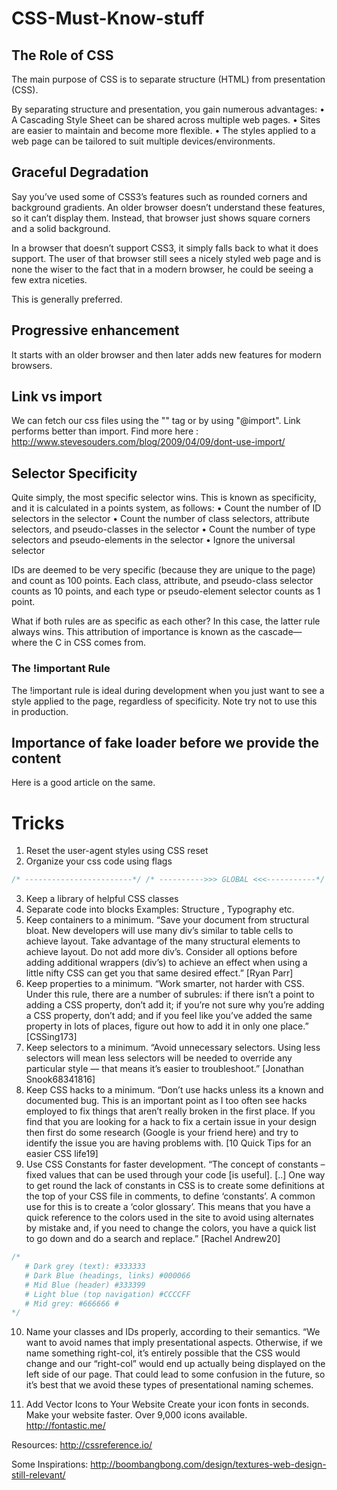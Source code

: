 # CSS-Must-Know-stuff

## The Role of CSS

The main purpose of CSS is to separate structure (HTML) from presentation (CSS).

By separating structure and presentation, you gain numerous advantages:
• A Cascading Style Sheet can be shared across multiple web pages.
• Sites are easier to maintain and become more flexible.
• The styles applied to a web page can be tailored to suit multiple devices/environments.


## Graceful Degradation

Say you’ve used some of CSS3’s features such as rounded corners and background gradients. An older browser doesn’t understand these features, so it can’t display them. Instead, that browser just shows square corners and a solid background.

In a browser that doesn’t support CSS3, it simply falls back to what it does support. The user of that browser still sees a nicely styled web page and is none the wiser to the fact that in a modern browser, he could be seeing a few extra niceties.

This is generally preferred.

## Progressive enhancement
It starts with an older browser and then later adds new features for modern browsers.

## Link vs import
We can fetch our css files using the "<link>" tag or by using "@import".
Link performs better than import.
Find more here : http://www.stevesouders.com/blog/2009/04/09/dont-use-import/

## Selector Specificity
Quite simply, the most specific selector wins.
This is known as specificity, and it is calculated in a points system, as follows: • Count the number of ID selectors in the selector
• Count the number of class selectors, attribute selectors, and pseudo-classes in the selector
• Count the number of type selectors and pseudo-elements in the selector
• Ignore the universal selector

IDs are deemed to be very specific (because they are unique to the page) and count as 100 points. Each class, attribute, and pseudo-class selector counts as 10 points, and each type or pseudo-element selector counts as 1 point.

What if both rules are as specific as each other?
In this case, the latter rule always wins.
This attribution of importance is known as the cascade—where the C in CSS comes from.
### The !important Rule

The !important rule is ideal during development when you just want to see a style applied to the page, regardless of specificity.
Note try not to use this in production.

## Importance of fake loader before we provide the content
Here is a good article on the same.

# Tricks
1. Reset the user-agent styles using CSS reset
2. Organize your css code using flags
```css
/* ------------------------*/ /* ---------->>> GLOBAL <<<-----------*/ /* ------------------------*/
```
3. Keep a library of helpful CSS classes
4. Separate code into blocks Examples:  Structure , Typography etc.
5. Keep containers to a minimum. “Save your document from structural bloat. New developers will use many div’s similar to table cells to achieve layout. Take advantage of the many structural elements to achieve layout. Do not add more div’s. Consider all options before adding additional wrappers (div’s) to achieve an effect when using a little nifty CSS can get you that same desired effect.” [Ryan Parr]
6. Keep properties to a minimum. “Work smarter, not harder with CSS. Under this rule, there are a number of subrules: if there isn’t a point to adding a CSS property, don’t add it; if you’re not sure why you’re adding a CSS property, don’t add; and if you feel like you’ve added the same property in lots of places, figure out how to add it in only one place.” [CSSing173]
7. Keep selectors to a minimum. “Avoid unnecessary selectors. Using less selectors will mean less selectors will be needed to override any particular style — that means it’s easier to troubleshoot.” [Jonathan Snook68341816]
8. Keep CSS hacks to a minimum. “Don’t use hacks unless its a known and documented bug. This is an important point as I too often see hacks employed to fix things that aren’t really broken in the first place. If you find that you are looking for a hack to fix a certain issue in your design then first do some research (Google is your friend here) and try to identify the issue you are having problems with. [10 Quick Tips for an easier CSS life19]
9. Use CSS Constants for faster development. “The concept of constants – fixed values that can be used through your code [is useful]. [..] One way to get round the lack of constants in CSS is to create some definitions at the top of your CSS file in comments, to define ‘constants’. A common use for this is to create a ‘color glossary’. This means that you have a quick reference to the colors used in the site to avoid using alternates by mistake and, if you need to change the colors, you have a quick list to go down and do a search and replace.” [Rachel Andrew20]
```css
/*
   # Dark grey (text): #333333
   # Dark Blue (headings, links) #000066
   # Mid Blue (header) #333399
   # Light blue (top navigation) #CCCCFF
   # Mid grey: #666666 #
*/
```
10. Name your classes and IDs properly, according to their semantics. “We want to avoid names that imply presentational aspects. Otherwise, if we name something right-col, it’s entirely possible that the CSS would change and our “right-col” would end up actually being displayed on the left side of our page. That could lead to some confusion in the future, so it’s best that we avoid these types of presentational naming schemes.


11. Add Vector Icons to Your Website
Create your icon fonts in seconds. Make your website faster. Over 9,000 icons available.  http://fontastic.me/


Resources:
http://cssreference.io/

Some Inspirations:
http://boombangbong.com/design/textures-web-design-still-relevant/
